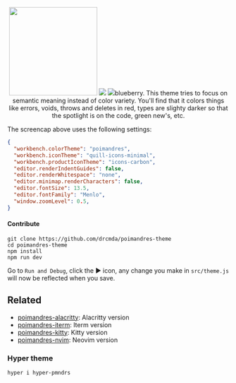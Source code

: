 <p align="middle">
  <img src="https://github.com/drcmda/poimandres-theme/raw/HEAD/assets/dots.png" width="200" />
  <img src="https://github.com/drcmda/poimandres-theme/raw/HEAD/assets/screencap.jpg" />
  <img src="https://github.com/takiido/poimandres-black-theme/raw/HEAD/assets/screencap.jpg>
</p>

Poimandres is a minimal, frameless dark-theme inspired mostly by [blueberry](https://github.com/peymanslh/vscode-blueberry-dark-theme). This theme tries to focus on semantic meaning instead of color variety. You'll find that it colors things like errors, voids, throws and deletes in red, types are slighty darker so that the spotlight is on the code, green new's, etc.

The screencap above uses the following settings:

```json
{
  "workbench.colorTheme": "poimandres",
  "workbench.iconTheme": "quill-icons-minimal",
  "workbench.productIconTheme": "icons-carbon",
  "editor.renderIndentGuides": false,
  "editor.renderWhitespace": "none",
  "editor.minimap.renderCharacters": false,
  "editor.fontSize": 13.5,
  "editor.fontFamily": "Menlo",
  "window.zoomLevel": 0.5,
}
```

#### Contribute

    git clone https://github.com/drcmda/poimandres-theme
    cd poimandres-theme
    npm install
    npm run dev

Go to `Run and Debug`, click the ▶ icon, any change you make in `src/theme.js` will now be reflected when you save.

## Related

- [poimandres-alacritty][poimandres-alacritty]: Alacritty version
- [poimandres-iterm][poimandres-iterm]: Iterm version
- [poimandres-kitty][poimandres-kitty]: Kitty version
- [poimandres-nvim][poimandres-nvim]: Neovim version

[poimandres-alacritty]: https://github.com/z0al/poimandres-alacritty
[poimandres-iterm]: https://github.com/alii/poimandres-iterm
[poimandres-kitty]: https://github.com/guilhermedeandrade/poimandres-kitty
[poimandres-nvim]: https://github.com/olivercederborg/poimandres.nvim

### Hyper theme

```bash
hyper i hyper-pmndrs
```
